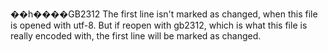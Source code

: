��һ����GB2312
The first line isn't marked as changed, when this file is opened with utf-8.
But if reopen with gb2312, which is what this file is really encoded with, the first line will be marked as changed.